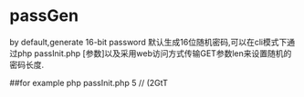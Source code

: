 # passGen

by default,generate 16-bit password
默认生成16位随机密码,可以在cli模式下通过php passInit.php [参数]以及采用web访问方式传输GET参数len来设置随机的密码长度.

##for example
php passInit.php 5   // (2GtT
